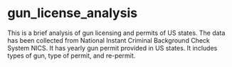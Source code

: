 # gun_license_analysis
This is a brief analysis of gun licensing and permits of US states. The data has been collected from National Instant Criminal Background Check System NICS. It has yearly gun permit provided in US states. It includes types of gun, type of permit, and re-permit. 
